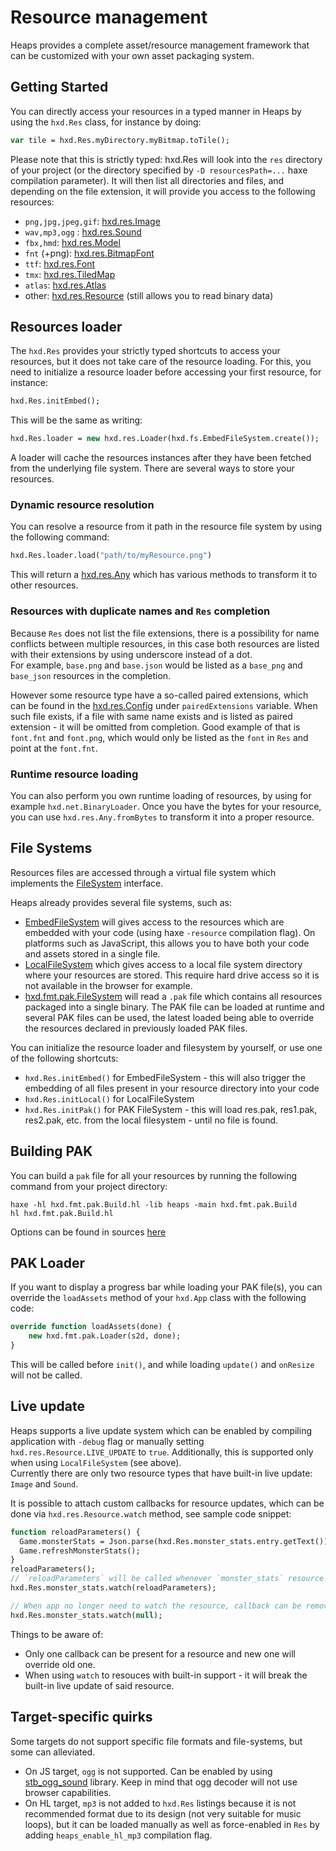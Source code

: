# Resource management

Heaps provides a complete asset/resource management framework that can be customized with your own asset packaging system.

## Getting Started

You can directly access your resources in a typed manner in Heaps by using the `hxd.Res` class, for instance by doing:

```haxe
var tile = hxd.Res.myDirectory.myBitmap.toTile();
```

Please note that this is strictly typed: hxd.Res will look into the `res` directory of your project (or the directory specified by `-D resourcesPath=...` haxe compilation parameter). It will then list all directories and files, and depending on the file extension, it will provide you access to the following resources:

 * `png,jpg,jpeg,gif`: [hxd.res.Image](https://heaps.io/api/hxd/res/Image.html)
 * `wav,mp3,ogg` : [hxd.res.Sound](https://heaps.io/api/hxd/res/Sound.html)
 * `fbx,hmd`: [hxd.res.Model](https://heaps.io/api/hxd/res/Model.html)
 * `fnt` (+png): [hxd.res.BitmapFont](https://heaps.io/api/hxd/res/BitmapFont.html)
 * `ttf`: [hxd.res.Font](https://heaps.io/api/hxd/res/Font.html)
 * `tmx`: [hxd.res.TiledMap](https://heaps.io/api/hxd/res/TiledMap.html)
 * `atlas`: [hxd.res.Atlas](https://heaps.io/api/hxd/res/Atlas.html)
 * other: [hxd.res.Resource](https://heaps.io/api/hxd/res/Resource.html) (still allows you to read binary data)


## Resources loader

The `hxd.Res` provides your strictly typed shortcuts to access your resources, but it does not take care of the resource loading. For this, you need to initialize a resource loader before accessing your first resource, for instance:

```haxe
hxd.Res.initEmbed();
```

This will be the same as writing:

```haxe
hxd.Res.loader = new hxd.res.Loader(hxd.fs.EmbedFileSystem.create());
```

A loader will cache the resources instances after they have been fetched from the underlying file system. There are several ways to store your resources.

### Dynamic resource resolution

You can resolve a resource from it path in the resource file system by using the following command:

```haxe
hxd.Res.loader.load("path/to/myResource.png")
```

This will return a [hxd.res.Any](https://heaps.io/api/hxd/res/Any.html) which has various methods to transform it to other resources.

### Resources with duplicate names and `Res` completion

Because `Res` does not list the file extensions, there is a possibility for name conflicts between multiple resources, in this case both resources are listed with their extensions by using underscore instead of a dot.  
For example, `base.png` and `base.json` would be listed as a `base_png` and `base_json` resources in the completion.

However some resource type have a so-called paired extensions, which can be found in the [hxd.res.Config](https://github.com/HeapsIO/heaps/blob/master/hxd/res/Config.hx) under `pairedExtensions` variable. When such file exists, if a file with same name exists and is listed as paired extension - it will be omitted from completion. Good example of that is `font.fnt` and `font.png`, which would only be listed as the `font` in `Res` and point at the `font.fnt`.

### Runtime resource loading

You can also perform you own runtime loading of resources, by using for example `hxd.net.BinaryLoader`.
Once you have the bytes for your resource, you can use `hxd.res.Any.fromBytes` to transform it into a proper resource.

## File Systems

Resources files are accessed through a virtual file system which implements the [FileSystem](https://heaps.io/api/hxd/fs/FileSystem.html) interface. 

Heaps already provides several file systems, such as:

 * [EmbedFileSystem](https://heaps.io/api/hxd/fs/EmbedFileSystem.html) will gives access to the resources which are embedded with your code (using haxe `-resource` compilation flag). On platforms such as JavaScript, this allows you to have both your code and assets stored in a single file.
 * [LocalFileSystem](https://heaps.io/api/hxd/fs/LocalFileSystem.html) which gives access to a local file system directory where your resources are stored. This require hard drive access so it is not available in the browser for example.
 * [hxd.fmt.pak.FileSystem](https://heaps.io/api/hxd/fmt/pak/FileSystem.html) will read a `.pak` file which contains all resources packaged into a single binary. The PAK file can be loaded at runtime and several PAK files can be used, the latest loaded being able to override the resources declared in previously loaded PAK files.  

You can initialize the resource loader and filesystem by yourself, or use one of the following shortcuts:

 * `hxd.Res.initEmbed()` for EmbedFileSystem - this will also trigger the embedding of all files present in your resource directory into your code
 * `hxd.Res.initLocal()` for LocalFileSystem
 * `hxd.Res.initPak()` for PAK FileSystem - this will load res.pak, res1.pak, res2.pak, etc. from the local filesystem - until no file is found.

## Building PAK

You can build a `pak` file for all your resources by running the following command from your project directory:

```
haxe -hl hxd.fmt.pak.Build.hl -lib heaps -main hxd.fmt.pak.Build
hl hxd.fmt.pak.Build.hl
```

Options can be found in sources [here](https://github.com/HeapsIO/heaps/blob/master/hxd/fmt/pak/Build.hx#L182)

## PAK Loader

If you want to display a progress bar while loading your PAK file(s), you can override the `loadAssets` method of your `hxd.App` class with the following code:

```haxe
override function loadAssets(done) {
    new hxd.fmt.pak.Loader(s2d, done);
}
```

This will be called before `init()`, and while loading `update()` and `onResize` will not be called.

## Live update

Heaps supports a live update system which can be enabled by compiling application with `-debug` flag or manually setting `hxd.res.Resource.LIVE_UPDATE` to `true`. Additionally, this is supported only when using `LocalFileSystem` (see above).  
Currently there are only two resource types that have built-in live update: `Image` and `Sound`.

It is possible to attach custom callbacks for resource updates, which can be done via `hxd.res.Resource.watch` method, see sample code snippet:
```haxe
function reloadParameters() {
  Game.monsterStats = Json.parse(hxd.Res.monster_stats.entry.getText());
  Game.refreshMonsterStats();
}
reloadParameters();
// `reloadParameters` will be called whenever `monster_stats` resource changes.
hxd.Res.monster_stats.watch(reloadParameters);

// When app no longer need to watch the resource, callback can be removed by passing `null` callback.
hxd.Res.monster_stats.watch(null);
```
Things to be aware of:
* Only one callback can be present for a resource and new one will override old one.
* When using `watch` to resouces with built-in support - it will break the built-in live update of said resource.

## Target-specific quirks

Some targets do not support specific file formats and file-systems, but some can alleviated.

* On JS target, `ogg` is not supported. Can be enabled by using [stb_ogg_sound](https://lib.haxe.org/p/stb_ogg_sound/) library. Keep in mind that ogg decoder will not use browser capabilities.
* On HL target, `mp3` is not added to `hxd.Res` listings because it is not recommended format due to its design (not very suitable for music loops), but it can be loaded manually as well as force-enabled in `Res` by adding `heaps_enable_hl_mp3` compilation flag.
